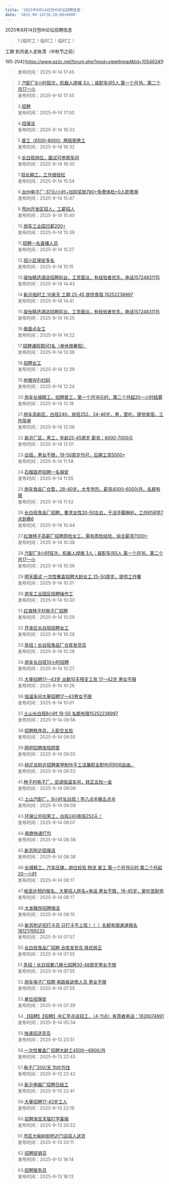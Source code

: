 ```yaml
---
title: '2025年9月14日邳州论坛招聘信息'
date: '2025-09-14T18:20:00+0800'
---
```

2025年9月14日邳州论坛招聘信息
<!--more-->
>1.[临时工！临时工！临时工！

工期 到月底人走账清（中秋节之前）

195-204](https://www.pzzc.net/forum.php?mod=viewthread&tid=10546341)<br>
>发布时间：2025-9-14 17:45

>2.[汽配厂8小时班次，机器人焊接 3人；装配车间5人
第一个月16，第二个月17一小](https://www.pzzc.net/forum.php?mod=viewthread&tid=10546340)<br>
>发布时间：2025-9-14 17:45

>3.[招聘](https://www.pzzc.net/forum.php?mod=viewthread&tid=10546328)<br>
>发布时间：2025-9-14 17:00

>4.[招保洁](https://www.pzzc.net/forum.php?mod=viewthread&tid=10546327)<br>
>发布时间：2025-9-14 16:33

>5.[普工（6500-8000）两班倒男工](https://www.pzzc.net/forum.php?mod=viewthread&tid=10546326)<br>
>发布时间：2025-9-14 16:32

>6.[长白班岗位，面试可参观车间](https://www.pzzc.net/forum.php?mod=viewthread&tid=10546324)<br>
>发布时间：2025-9-14 16:30

>7.[招长期工，工作很轻松](https://www.pzzc.net/forum.php?mod=viewthread&tid=10546317)<br>
>发布时间：2025-9-14 15:54

>8.[台州电子厂-37元/小时+加码奖励780+免费体检+0入职费用](https://www.pzzc.net/forum.php?mod=viewthread&tid=10546316)<br>
>发布时间：2025-9-14 15:47

>9.[邳州开发区招人，工薪招人](https://www.pzzc.net/forum.php?mod=viewthread&tid=10546314)<br>
>发布时间：2025-9-14 15:40

>10.[炮车工业园日薪200+](https://www.pzzc.net/forum.php?mod=viewthread&tid=10546313)<br>
>发布时间：2025-9-14 15:39

>11.[招聘一名直播人员](https://www.pzzc.net/forum.php?mod=viewthread&tid=10546312)<br>
>发布时间：2025-9-14 15:27

>12.[招小区保安多名](https://www.pzzc.net/forum.php?mod=viewthread&tid=10546307)<br>
>发布时间：2025-9-14 15:15

>13.[骏怡精选酒店招聘前台，工资面议，有经验者优先，电话15724831115](https://www.pzzc.net/forum.php?mod=viewthread&tid=10546294)<br>
>发布时间：2025-9-14 14:43

>14.[新沂临时工 10来天 工期  25-45  提供食宿 15252238997](https://www.pzzc.net/forum.php?mod=viewthread&tid=10546292)<br>
>发布时间：2025-9-14 14:41

>15.[骏怡精选酒店招聘前台，工资面议，有经验者优先，电话15724831115](https://www.pzzc.net/forum.php?mod=viewthread&tid=10546287)<br>
>发布时间：2025-9-14 14:25

>16.[做面点女工](https://www.pzzc.net/forum.php?mod=viewthread&tid=10546286)<br>
>发布时间：2025-9-14 14:22

>17.[招聘课程顾问1名（单休带暑假）](https://www.pzzc.net/forum.php?mod=viewthread&tid=10546278)<br>
>发布时间：2025-9-14 13:38

>18.[招聘女工](https://www.pzzc.net/forum.php?mod=viewthread&tid=10546272)<br>
>发布时间：2025-9-14 12:39

>19.[地推WiFi扫码](https://www.pzzc.net/forum.php?mod=viewthread&tid=10546271)<br>
>发布时间：2025-9-14 12:24

>20.[炮车长城精工，招聘普工，第一个月19元时，第二个月起20一小时结算](https://www.pzzc.net/forum.php?mod=viewthread&tid=10546268)<br>
>发布时间：2025-9-14 12:18

>21.[炮车高新区，白班240，夜班252，24-46岁，男，管吃，提供食宿，工作简单](https://www.pzzc.net/forum.php?mod=viewthread&tid=10546267)<br>
>发布时间：2025-9-14 12:06

>22.[新沂厂区，男工，年龄25-45周岁
薪资：6000-7000元](https://www.pzzc.net/forum.php?mod=viewthread&tid=10546266)<br>
>发布时间：2025-9-14 12:01

>23.[白班，男女不限，19-50周岁均可，后期工资5000+](https://www.pzzc.net/forum.php?mod=viewthread&tid=10546265)<br>
>发布时间：2025-9-14 11:58

>24.[石榴首府招聘一名保安](https://www.pzzc.net/forum.php?mod=viewthread&tid=10546264)<br>
>发布时间：2025-9-14 11:55

>25.[炮车食品厂仓管，28-40岁，大专学历，薪资4000-6000/月，名额有限](https://www.pzzc.net/forum.php?mod=viewthread&tid=10546263)<br>
>发布时间：2025-9-14 11:52

>26.[长白班食品厂招聘，要求女性20-50左右，干活手脚麻利，工作时间早7点到晚6](https://www.pzzc.net/forum.php?mod=viewthread&tid=10546252)<br>
>发布时间：2025-9-14 10:44

>27.[红旗林子高薪厂招聘质检女工，需有质检经验，综合薪资7000+](https://www.pzzc.net/forum.php?mod=viewthread&tid=10546249)<br>
>发布时间：2025-9-14 10:38

>28.[汽配厂8小时班次，机器人焊接 3人；装配车间5人
第一个月16，第二个月17一小](https://www.pzzc.net/forum.php?mod=viewthread&tid=10546248)<br>
>发布时间：2025-9-14 10:36

>29.[明天面试 一次性餐盒招聘大龄女工
25-50周岁，提供工作餐](https://www.pzzc.net/forum.php?mod=viewthread&tid=10546246)<br>
>发布时间：2025-9-14 10:31

>30.[炮车工业园区招聘操作工](https://www.pzzc.net/forum.php?mod=viewthread&tid=10546245)<br>
>发布时间：2025-9-14 10:30

>31.[红旗林子村电子厂招聘](https://www.pzzc.net/forum.php?mod=viewthread&tid=10546243)<br>
>发布时间：2025-9-14 10:29

>32.[开发区长白班招聘女工](https://www.pzzc.net/forum.php?mod=viewthread&tid=10546242)<br>
>发布时间：2025-9-14 10:28

>33.[急招！长白班食品厂仓库发货员](https://www.pzzc.net/forum.php?mod=viewthread&tid=10546241)<br>
>发布时间：2025-9-14 10:28

>34.[炮车长白班10小时招聘](https://www.pzzc.net/forum.php?mod=viewthread&tid=10546240)<br>
>发布时间：2025-9-14 10:27

>35.[大量招聘17—43岁
出勤10天预支工资
17—42岁 男女不限](https://www.pzzc.net/forum.php?mod=viewthread&tid=10546239)<br>
>发布时间：2025-9-14 10:26

>36.[恒温车间大量招聘17～43男女不限](https://www.pzzc.net/forum.php?mod=viewthread&tid=10546233)<br>
>发布时间：2025-9-14 10:01

>37.[土山长白班8小时   19-50  名额有限15252238997](https://www.pzzc.net/forum.php?mod=viewthread&tid=10546232)<br>
>发布时间：2025-9-14 09:56

>38.[招聘秩序员，入职交五险](https://www.pzzc.net/forum.php?mod=viewthread&tid=10546231)<br>
>发布时间：2025-9-14 09:55

>39.[网吧招聘夜班网管](https://www.pzzc.net/forum.php?mod=viewthread&tid=10546230)<br>
>发布时间：2025-9-14 09:55

>40.[桃花岛附近招聘美甲制作手工活兼职全职均可时间自由。](https://www.pzzc.net/forum.php?mod=viewthread&tid=10546229)<br>
>发布时间：2025-9-14 09:53

>41.[林子村电子厂，空调恒温车间，转正五险一金](https://www.pzzc.net/forum.php?mod=viewthread&tid=10546220)<br>
>发布时间：2025-9-14 09:09

>42.[土山汽配厂，8小时长白班！早八点半晚五点半](https://www.pzzc.net/forum.php?mod=viewthread&tid=10546219)<br>
>发布时间：2025-9-14 09:08

>43.[环保公司招男工，白班240夜班252元！](https://www.pzzc.net/forum.php?mod=viewthread&tid=10546218)<br>
>发布时间：2025-9-14 09:07

>44.[电商快递打包](https://www.pzzc.net/forum.php?mod=viewthread&tid=10546210)<br>
>发布时间：2025-9-14 08:38

>45.[新苏附近招保洁](https://www.pzzc.net/forum.php?mod=viewthread&tid=10546209)<br>
>发布时间：2025-9-14 08:38

>46.[长城精工，汽车压铸，岗位检验 物流 普工
第一个月19元时
第二个月起20一小时](https://www.pzzc.net/forum.php?mod=viewthread&tid=10546207)<br>
>发布时间：2025-9-14 08:17

>47.[格至达预约报名，大量招人姓名+电话
男女不限，18-45岁，能吃苦耐劳](https://www.pzzc.net/forum.php?mod=viewthread&tid=10546206)<br>
>发布时间：2025-9-14 08:17

>48.[大发融悦招聘保洁](https://www.pzzc.net/forum.php?mod=viewthread&tid=10546205)<br>
>发布时间：2025-9-14 08:10

>49.[新苏附近招打卡员 只打卡不上班！！！
名额有限速速报名18121769233](https://www.pzzc.net/forum.php?mod=viewthread&tid=10546203)<br>
>发布时间：2025-9-14 07:57

>50.[长白班食品厂招聘 仓库发货员  择优转正](https://www.pzzc.net/forum.php?mod=viewthread&tid=10546202)<br>
>发布时间：2025-9-14 07:55

>51.[急招！长白班要八晚七招聘30-48周岁男女不限](https://www.pzzc.net/forum.php?mod=viewthread&tid=10546201)<br>
>发布时间：2025-9-14 07:55

>52.[炮车电子厂招聘 电路板返修人员 男女不限](https://www.pzzc.net/forum.php?mod=viewthread&tid=10546200)<br>
>发布时间：2025-9-14 07:55

>53.[单位招保安](https://www.pzzc.net/forum.php?mod=viewthread&tid=10546198)<br>
>发布时间：2025-9-14 07:39

>54.[【招聘】【招聘】中汇早点店招工，（4-11点）有意者电话：1826074891](https://www.pzzc.net/forum.php?mod=viewthread&tid=10546185)<br>
>发布时间：2025-9-14 05:34

>55.[快递招送货员](https://www.pzzc.net/forum.php?mod=viewthread&tid=10546183)<br>
>发布时间：2025-9-13 23:51

>56.[一次性餐盒厂招聘大龄工4500—6800/月](https://www.pzzc.net/forum.php?mod=viewthread&tid=10546175)<br>
>发布时间：2025-9-13 22:43

>57.[电子厂200/天 包吃包住](https://www.pzzc.net/forum.php?mod=viewthread&tid=10546174)<br>
>发布时间：2025-9-13 22:42

>58.[新沂电器厂招聘日结工](https://www.pzzc.net/forum.php?mod=viewthread&tid=10546172)<br>
>发布时间：2025-9-13 22:41

>59.[大量招聘17-43岁工人](https://www.pzzc.net/forum.php?mod=viewthread&tid=10546163)<br>
>发布时间：2025-9-13 22:18

>60.[招聘淘宝天猫打字客服](https://www.pzzc.net/forum.php?mod=viewthread&tid=10546148)<br>
>发布时间：2025-9-13 20:22

>61.[市区大榆树街附近门店招人送货](https://www.pzzc.net/forum.php?mod=viewthread&tid=10546146)<br>
>发布时间：2025-9-13 20:11

>62.[招聘促销员](https://www.pzzc.net/forum.php?mod=viewthread&tid=10546134)<br>
>发布时间：2025-9-13 18:14

>63.[招聘服务员](https://www.pzzc.net/forum.php?mod=viewthread&tid=10546133)<br>
>发布时间：2025-9-13 18:13

